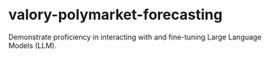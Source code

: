 # valory-polymarket-forecasting
Demonstrate proficiency in interacting with and fine-tuning Large Language Models (LLM).
